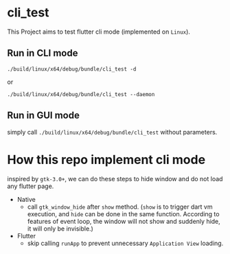 # cli_test

This Project aims to test flutter cli mode (implemented on `Linux`).

## Run in CLI mode
```shell
./build/linux/x64/debug/bundle/cli_test -d
```
or

```shell
./build/linux/x64/debug/bundle/cli_test --daemon
```
## Run in GUI mode

simply call `./build/linux/x64/debug/bundle/cli_test` without parameters.

# How this repo implement cli mode

inspired by `gtk-3.0+`, we can do these steps to hide window and do not load any flutter page.

- Native
  - call `gtk_window_hide` after `show` method. (`show` is to trigger dart vm execution, and `hide` can be done in the same function. According to features of event loop, the window will not show and suddenly hide, it will only be invisible.)
- Flutter
  - skip calling `runApp` to prevent unnecessary `Application View` loading.